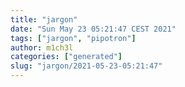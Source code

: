 ```yaml
---
title: "jargon"
date: "Sun May 23 05:21:47 CEST 2021"
tags: ["jargon", "pipotron"]
author: m1ch3l
categories: ["generated"]
slug: "jargon/2021-05-23-05:21:47"
---
```



